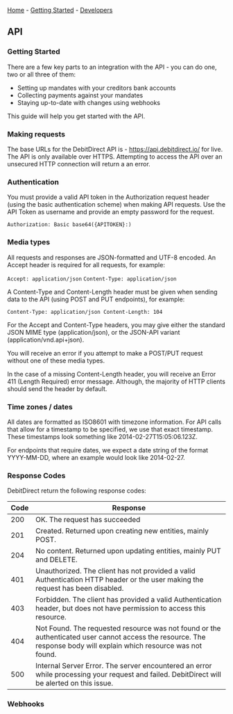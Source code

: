 [Home](/) - [Getting Started](/getting-started) - [Developers](/developers)

## API

### Getting Started

There are a few key parts to an integration with the API - you can do one, two or all three of them:

* Setting up mandates with your creditors bank accounts
* Collecting payments against your mandates
* Staying up-to-date with changes using webhooks

This guide will help you get started with the API.

### Making requests
The base URLs for the DebitDirect API is - https://api.debitdirect.io/ for live. The API is only available over HTTPS. Attempting to access the API over an unsecured HTTP connection will return a an error.

### Authentication
You must provide a valid API token in the Authorization request header (using the basic authentication scheme) when making API requests. Use the API Token as username and provide an empty password for the request.

`Authorization: Basic base64({APITOKEN}:)`

### Media types
All requests and responses are JSON-formatted and UTF-8 encoded. An Accept header is required for all requests, for example:

`Accept: application/json`
`Content-Type: application/json`

A Content-Type and Content-Length header must be given when sending data to the API (using POST and PUT endpoints), for example:

`Content-Type: application/json
Content-Length: 104`

For the Accept and Content-Type headers, you may give either the standard JSON MIME type (application/json), or the JSON-API variant (application/vnd.api+json).

You will receive an error if you attempt to make a POST/PUT request without one of these media types.

In the case of a missing Content-Length header, you will receive an Error 411 (Length Required) error message. Although, the majority of HTTP clients should send the header by default.

### Time zones / dates
All dates are formatted as ISO8601 with timezone information. For API calls that allow for a timestamp to be specified, we use that exact timestamp. These timestamps look something like 2014-02-27T15:05:06.123Z.

For endpoints that require dates, we expect a date string of the format YYYY-MM-DD, where an example would look like 2014-02-27.

### Response Codes
DebitDirect return the following response codes:

| Code | Response |
|---|---|
| 200 | OK. The request has succeeded |
| 201 | Created. Returned upon creating new entities, mainly POST. |
| 204 | No content. Returned upon updating entities, mainly PUT and DELETE. |
| 401 | Unauthorized. The client has not provided a valid Authentication HTTP header or the user making the request has been disabled. |
| 403 | Forbidden. The client has provided a valid Authentication header, but does not have permission to access this resource. |
| 404 | Not Found. The requested resource was not found or the authenticated user cannot access the resource. The response body will explain which resource was not found. |
| 500 | Internal Server Error. The server encountered an error while processing your request and failed. DebitDirect will be alerted on this issue. |

### Webhooks
